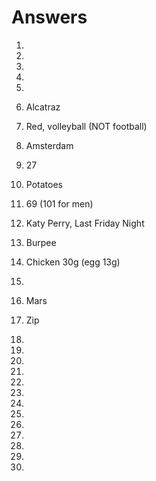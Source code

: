 
# Answers

1.
2.
3.
4.
5.

6. Alcatraz
7. Red, volleyball (NOT football)
8. Amsterdam
9. 27
10. Potatoes

11. 69 (101 for men)
12. Katy Perry, Last Friday Night
13. Burpee
14. Chicken 30g (egg 13g)
15.

16. Mars
17. Zip
18.
19.
20.

21.
22.
23.
24.
25.

26.
27.
28.
29.
30.

